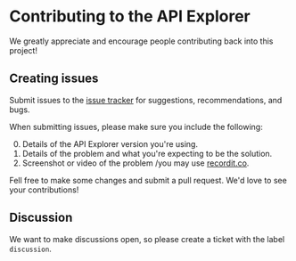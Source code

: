 # Contributing to the API Explorer

We greatly appreciate and encourage people contributing back into this project!

## Creating issues

Submit issues to the [issue tracker](https://github.com/sky-uk/api-explorer) for suggestions, recommendations, and bugs.

When submitting issues, please make sure you include the following:

0. Details of the API Explorer version you're using.
0. Details of the problem and what you're expecting to be the solution.
0. Screenshot or video of the problem /you may use [recordit.co](http://recordit.co/).

Fell free to make some changes and submit a pull request. We'd love to see your contributions!


## Discussion

We want to make discussions open, so please create a ticket with the label `discussion`.

